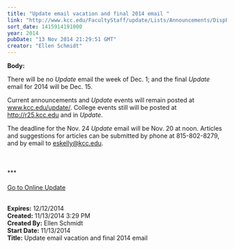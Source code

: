 ```yaml
---
title: "Update email vacation and final 2014 email "
link: "http://www.kcc.edu/FacultyStaff/update/Lists/Announcements/DispForm.aspx?ID=1727"
sort_date: 1415914191000
year: 2014
pubDate: "13 Nov 2014 21:29:51 GMT"
creator: "Ellen Schmidt"
---
```


<div><b>Body:</b> <div class="ExternalClass696F546E002249F99EDA343712D0BC12"><p>​There will be no <em>Update</em> email the week of Dec. 1; and the final <em>Update</em> email for 2014 will be Dec. 15.</p>
<p>Current announcements and <em>Update</em> events will remain posted at <a href="/update/">www.kcc.edu/update/</a>. College events still will be posted at <a href="http://r25.kcc.edu/">http://r25.kcc.edu</a> and in <em>Update</em>.</p>
<p>The deadline for the Nov. 24 <em>Update</em> email will be Nov. 20 at noon. Articles and suggestions for articles can be submitted by phone at 815-802-8279, and by email to <a href="mailto:eskelly@kcc.edu">eskelly@kcc.edu</a>.<br /> <br />  <br /> <br />***<br /><br /><a href="/update">Go to Online Update</a><br /> <br /></p></div></div>
<div><b>Expires:</b> 12/12/2014</div>
<div><b>Created:</b> 11/13/2014 3:29 PM</div>
<div><b>Created By:</b> Ellen Schmidt</div>
<div><b>Start Date:</b> 11/13/2014</div>
<div><b>Title:</b> Update email vacation and final 2014 email </div>
